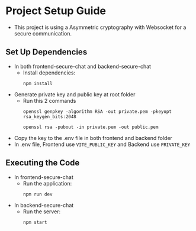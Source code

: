 # Project Setup Guide
  - This project is using a Asymmetric cryptography with Websocket for a secure communication.
## Set Up Dependencies
  - In both frontend-secure-chat and backend-secure-chat
    - Install dependencies:
      ```
      npm install
      ```
  - Generate private key and public key at root folder
    - Run this 2 commands
      ```
      openssl genpkey -algorithm RSA -out private.pem -pkeyopt rsa_keygen_bits:2048
      ```
      ```
      openssl rsa -pubout -in private.pem -out public.pem
      ```
  - Copy the key to the .env file in both frontend and backend folder
  - In .env file, Frontend use ``` VITE_PUBLIC_KEY ``` and Backend use ``` PRIVATE_KEY ```

## Executing the Code
  - In frontend-secure-chat
    - Run the application:
      ```
      npm run dev
      ```
  - In backend-secure-chat
    - Run the server:
      ```
      npm start
      ```
